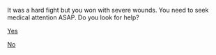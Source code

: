 It was a hard fight but you won with severe wounds. You need to seek medical attention ASAP. Do you look for help?

[Yes](help.md)

[No](no-help.md)

